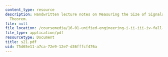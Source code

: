 ```yaml
---
content_type: resource
description: Handwritten lecture notes on Measuring the Size of Signals, Parseval's
  Theorem.
file: null
file_location: /coursemedia/16-01-unified-engineering-i-ii-iii-iv-fall-2005-spring-2006/75d65e11a7ca72e912e7d36fffcf476a_s21.pdf
file_type: application/pdf
resourcetype: Document
title: s21.pdf
uid: 75d65e11-a7ca-72e9-12e7-d36fffcf476a
---
```

